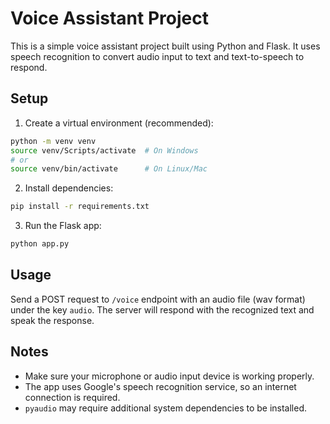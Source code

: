 # Voice Assistant Project

This is a simple voice assistant project built using Python and Flask. It uses speech recognition to convert audio input to text and text-to-speech to respond.

## Setup

1. Create a virtual environment (recommended):

```bash
python -m venv venv
source venv/Scripts/activate  # On Windows
# or
source venv/bin/activate      # On Linux/Mac
```

2. Install dependencies:

```bash
pip install -r requirements.txt
```

3. Run the Flask app:

```bash
python app.py
```

## Usage

Send a POST request to `/voice` endpoint with an audio file (wav format) under the key `audio`. The server will respond with the recognized text and speak the response.

## Notes

- Make sure your microphone or audio input device is working properly.
- The app uses Google's speech recognition service, so an internet connection is required.
- `pyaudio` may require additional system dependencies to be installed.
